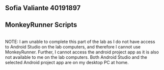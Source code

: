 ## Sofia Valiante 40191897
## MonkeyRunner Scripts
<br> NOTE: I am unable to complete this part of the lab as I do not have access to Android Studio on the lab computers, and therefore I cannot use MonkeyRunner. Further, I cannot access the android project app as it is also not available to me on the lab computers. Both Android Studio and the selected Android project app are on my desktop PC at home. 
